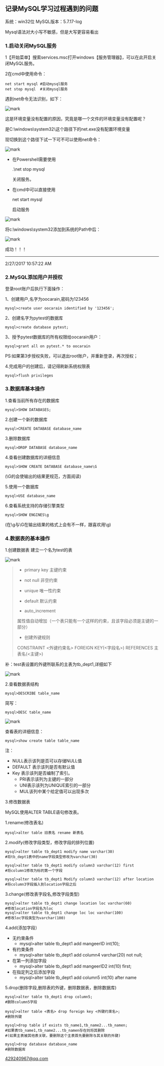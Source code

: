 ## 记录MySQL学习过程遇到的问题 ##

系统：win32位 MySQL版本：5.7.17-log

Mysql语法对大小写不敏感，但是大写更容易看出

### 1.启动关闭MySQL服务 ###
1【开始菜单】搜索services.msc打开windows【服务管理器】，可以在此开启关闭MySQL服务。

2在cmd中使用命令：

	net start mysql #启动mysql服务
	net stop mysql	#关闭mysql服务
遇到net命令无法识别，如下：

![mark](http://ol8t44w0x.bkt.clouddn.com/blog/20170225/222723442.png)

这是环境变量没有配置的原因，究竟是哪一个文件的环境变量没有配置呢？

是C:\windows\system32\这个路径下的net.exe没有配置环境变量

现切换到这个路径下试一下可不可以使用net命令：

![mark](http://ol8t44w0x.bkt.clouddn.com/blog/20170225/223320505.png)

- 在Powershell需要使用

	.\net stop mysql

	 关闭服务。

- 在cmd中可以直接使用

	net start mysql

	启动服务

![mark](http://ol8t44w0x.bkt.clouddn.com/blog/20170225/223654386.png)

将c:\windows\system32添加到系统的Path中后：

![mark](http://ol8t44w0x.bkt.clouddn.com/blog/20170225/224147474.png)

成功！！！

---

2/27/2017 10:57:22 AM 

### 2.MySQL添加用户并授权 ###

登录root账户后执行下面操作：

1、创建用户,名字为oocarain,密码为123456

	mysql>create user oocarain identified by '123456';

2、创建名字为pytest的数据库

	mysql>create database pytest;

3、授予pytest数据库的所有权限给oocarain用户：

	mysql>grant all on pytest.* to oocarain

PS:如果第3步授权失败，可以退出root账户，并重新登录，再次授权；

4.完成用户的创建后，请记得刷新系统权限表

	mysql>flush privileges

### 3.数据库基本操作 ###

1.查看当前所有存在的数据库

	mysql>SHOW DATABASES;
2.创建一个新的数据库

	mysql>CREATE DATABASE database_name
3.删除数据库

	mysql>DROP DATABASE database_name
4.查看创建数据库的详细信息

	mysql>SHOW CREATE DATABASE database_name\G
(\G的会使输出的结果更规范，方面阅读)

5.使用一个数据库

	mysql>USE database_name
6.查看系统支持的存储引擎类型

	mysql>SHOW ENGINES\g
(在\g与\G在输出结果的格式上会有不一样，跟喜欢用\g)

### 4.数据表的基本操作 ###

1.创建数据表
建立一个名为test的表

![mark](http://ol8t44w0x.bkt.clouddn.com/blog/20170306/130611715.png)

>- primary key 主键约束
> 
> - not null 非空约束
> 
> - unique 唯一性约束
> 
> - default 默认约束
>
>- auto_increment 
>
>属性值自动增加（一个表只能有一个这样的约束，且该字段必须是主键的一部分）
>
> - 创建外键规则
> 
> CONSTRAINT <外键约束名> FOREIGN KEY(<字段名>) REFERENCES 主表名(<主键>)

补：test表设置的外键所联系的主表为tb_dept1,详细如下

![mark](http://ol8t44w0x.bkt.clouddn.com/blog/20170306/130912363.png)

2.查看数据表结构

	mysql>DESCRIBE table_name
简写：

	mysql>DESC table_name
![mark](http://ol8t44w0x.bkt.clouddn.com/blog/20170306/130734990.png)

查看表的详细信息：

	mysql>show create table table_name
注：
      
- NULL表示该列是否可以存储NULL值
- DEFAULT 表示该列是否有默认值
- Key 表示该列是否编制了索引。
	- PRI表示该列为主键的一部分
	- UNI表示该列为UNIQUE索引的一部分
	- MUL该列中某个给定值可以出现多次
	
3.修改数据表

MySQL使用ALTER TABLE语句修改表。

1.rename(修改表名)
	
	mysql>alter table 旧表名 rename 新表名
2.modify(修改字段类型，修改字段的排列位置)

	mysql>alter table tb_dept1 modify name varchar(30)
	#将tb_dept1表中的name字段类型修改为varchar(30)

	mysql>alter table tb_dept1 modify column3 varchar(12) first
	#将column1修改为标的第一个字段
	
	mysql>alter table tb_dept1 Modify column3 varchar(12) after location
	#将column3字段插入到location字段之后
3.change(修改表字段名,修改字段类型)

	mysql>alter table tb_dept1 change location loc varchar(60)
	#修改location字段名为loc
	mysql>alter table tb_dept1 change loc loc varchar(100)
	#修改loc字段类型为varchar(100)
4.add(添加字段）

- 无约束条件
	- mysql>alter table tb_dept1 add mangeerID int(10);
- 有约束条件
	- mysql>alter table tb_dept1 add column4 varchar(20) not null;
- 在第一列添加字段
	- mysql>alter table tb_dept1 add mangeerID2 int(10) first;
- 在指定列之后添加字段
	- mysql>alter table tb_dept1 add column5 int(10) after name
	
5.drop(删除字段,删除表的外键，删除数据表，删除数据库)

	mysql>alter table tb_dept1 drop column5;
	#删除column5字段

	mysql>alter table <表名> drop foreign key <外键约束名>;
	#删除外键

	mysql>drop table if exists tb_name1,tb_name2...tb_namen;
	#如果表tb_name1,tb_name2...tb_namen存在则将其删除
	#(如果主表被其他表关联，要删除这个主表首先要删除与其关联的外键)

	mysql>drop database database_name
	#删除数据库 
	

 429240967@qq.com